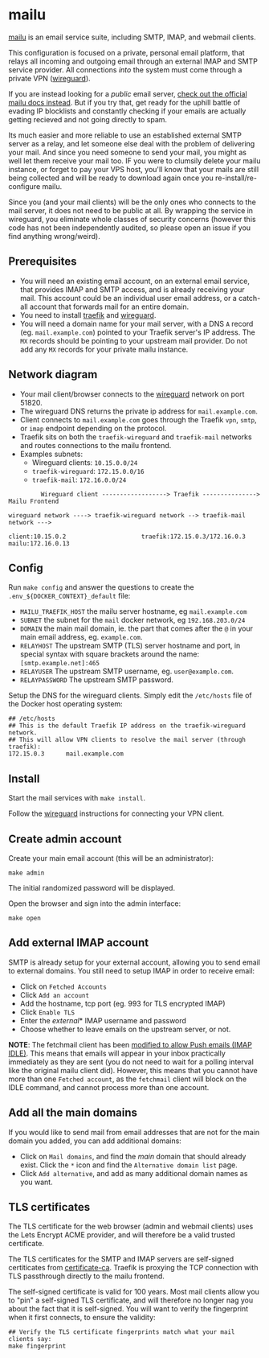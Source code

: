 # mailu

[mailu](https://mailu.io/) is an email service suite, including SMTP, IMAP, and
webmail clients.

This configuration is focused on a private, personal email platform, that
relays all incoming and outgoing email through an external IMAP and SMTP service
provider. All connections *into* the system must come through a private VPN
([wireguard](../wireguard)).

If you are instead looking for a *public* email server, [check out the official
mailu docs instead](https://mailu.io/1.9/setup.html). But if you try that, get
ready for the uphill battle of evading IP blocklists and constantly checking if
your emails are actually getting recieved and not going directly to spam. 

Its much easier and more reliable to use an established external SMTP server as
a relay, and let someone else deal with the problem of delivering your mail. And
since you need someone to send your mail, you might as well let them receive
your mail too. IF you were to clumsily delete your mailu instance, or forget to
pay your VPS host, you'll know that your mails are still being collected and
will be ready to download again once you re-install/re-configure mailu.

Since you (and your mail clients) will be the only ones who connects to the mail
server, it does not need to be public at all. By wrapping the service in
wireguard, you eliminate whole classes of security concerns (however this code
has not been independently audited, so please open an issue if you find anything
wrong/weird).

## Prerequisites

 * You will need an existing email account, on an external email service, that
   provides IMAP and SMTP access, and is already receiving your mail. This
   account could be an individual user email address, or a catch-all account
   that forwards mail for an entire domain.
 * You need to install [traefik](../traefik) and [wireguard](../wireguard).
 * You will need a domain name for your mail server, with a DNS `A` record (eg.
   `mail.example.com`) pointed to your Traefik server's IP address. The `MX`
   records should be pointing to your upstream mail provider. Do not add any
   `MX` records for your private mailu instance.
 
## Network diagram

* Your mail client/browser connects to the [wireguard](../wireguard) network on
  port 51820.
* The wireguard DNS returns the private ip address for `mail.example.com`.
* Client connects to `mail.example.com` goes through the Traefik `vpn`, `smtp`,
  or `imap` endpoint depending on the protocol.
* Traefik sits on both the `traefik-wireguard` and `traefik-mail` networks and
  routes connections to the mailu frontend.
* Examples subnets:
  * Wireguard clients: `10.15.0.0/24`
  * `traefik-wireguard`: `172.15.0.0/16`
  * `traefik-mail`: `172.16.0.0/24`

```
         Wireguard client ------------------> Traefik ---------------> Mailu Frontend
             
wireguard network ----> traefik-wireguard network --> traefik-mail network --->

client:10.15.0.2                     traefik:172.15.0.3/172.16.0.3     mailu:172.16.0.13
```

## Config

Run `make config` and answer the questions to create the
`.env_${DOCKER_CONTEXT}_default` file:

 * `MAILU_TRAEFIK_HOST` the mailu server hostname, eg `mail.example.com`
 * `SUBNET` the subnet for the `mail` docker network, eg `192.168.203.0/24`
 * `DOMAIN` the main mail domain, ie. the part that comes after the `@` in your
   main email address, eg. `example.com`.
 * `RELAYHOST` The upstream SMTP (TLS) server hostname and port, in special
   syntax with square brackets around the name: `[smtp.example.net]:465`
 * `RELAYUSER` The upstream SMTP username, eg. `user@example.com`.
 * `RELAYPASSWORD` The upstream SMTP password.

Setup the DNS for the wireguard clients. Simply edit the `/etc/hosts` file of
the Docker host operating system:

```
## /etc/hosts
## This is the default Traefik IP address on the traefik-wireguard network.
## This will allow VPN clients to resolve the mail server (through traefik):
172.15.0.3      mail.example.com
```

## Install

Start the mail services with `make install`.

Follow the [wireguard](../wireguard) instructions for connecting your VPN
client.

## Create admin account

Create your main email account (this will be an administrator):

```
make admin
```

The initial randomized password will be displayed.

Open the browser and sign into the admin interface:

```
make open
```

## Add external IMAP account

SMTP is already setup for your external account, allowing you to send email to
external domains. You still need to setup IMAP in order to receive email:

 * Click on `Fetched Accounts`
 * Click `Add an account`
 * Add the hostname, tcp port (eg. 993 for TLS encrypted IMAP)
 * Click `Enable TLS`
 * Enter the *external** IMAP username and password
 * Choose whether to leave emails on the upstream server, or not.
 
**NOTE**: The fetchmail client has been [modified to allow Push emails (IMAP
IDLE)](https://github.com/EnigmaCurry/Mailu/commit/ea4e883d88a5dc00a60dd8c845f2b327fab42b5d).
This means that emails will appear in your inbox practically immediately as they
are sent (you do not need to wait for a polling interval like the original mailu
client did). However, this means that you cannot have more than one `Fetched
account`, as the `fetchmail` client will block on the IDLE command, and cannot
process more than one account.

## Add all the main domains

If you would like to send mail from email addresses that are not for the main
domain you added, you can add additional domains:

 * Click on `Mail domains`, and find the *main* domain that should already
   exist. Click the `*` icon and find the `Alternative domain list` page.
 * Click `Add alternative`, and add as many additional domain names as you want.
 
## TLS certificates

The TLS certificate for the web browser (admin and webmail clients) uses the
Lets Encrypt ACME provider, and will therefore be a valid trusted certificate.

The TLS certificates for the SMTP and IMAP servers are self-signed certiticates
from [certificate-ca](../_terminal/certificate-ca). Traefik is proxying the TCP
connection with TLS passthrough directly to the mailu frontend. 

The self-signed certificate is valid for 100 years. Most mail clients allow you
to "pin" a self-signed TLS certificate, and will therefore no longer nag you
about the fact that it is self-signed. You will want to verify the fingerprint
when it first connects, to ensure the validity:

```
## Verify the TLS certificate fingerprints match what your mail clients say:
make fingerprint
```
